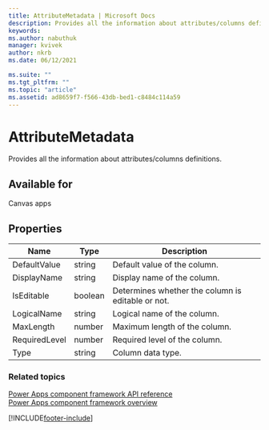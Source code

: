 ```yaml
---
title: AttributeMetadata | Microsoft Docs
description: Provides all the information about attributes/columns definitions.
keywords:
ms.author: nabuthuk
manager: kvivek
author: nkrb
ms.date: 06/12/2021

ms.suite: ""
ms.tgt_pltfrm: ""
ms.topic: "article"
ms.assetid: ad8659f7-f566-43db-bed1-c8484c114a59
---
```


# AttributeMetadata

Provides all the information about attributes/columns definitions.

## Available for

Canvas apps

## Properties

| Name          | Type    | Description                                         |
| ------------- | ------- | --------------------------------------------------- |
| DefaultValue  | string  | Default value of the column.                       |
| DisplayName   | string  | Display name of the column.                      |
| IsEditable    | boolean | Determines whether the column is editable or not. |
| LogicalName   | string  | Logical name of the column.                      |
| MaxLength     | number  | Maximum length of the column.                    |
| RequiredLevel | number  | Required level of the column.                    |
| Type          | string  | Column data type.                                |

### Related topics

[Power Apps component framework API reference](../reference/index.md)<br/>
[Power Apps component framework overview](../overview.md)

[!INCLUDE[footer-include](../../../includes/footer-banner.md)]
